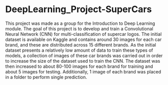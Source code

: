 # DeepLearning_Project-SuperCars
This project was made as a group for the Introduction to Deep Learning module.
The goal of this project is to develop and train a Convolutional Neural Network (CNN) for multi-classification of supercar logos.
The initial dataset is available on Kaggle and contains around 30 images for each car brand, and these are distributed across 15 different brands.
As the initial dataset presents a relatively low amount of data to train these types of models, a collection of images of these car brands was carried out in order to increase the size of the dataset used to train the CNN. The dataset was then increased to about 80-100 images for each brand for training and about 5 images for testing. Additionally, 1 image of each brand was placed in a folder to perform single prediction.
